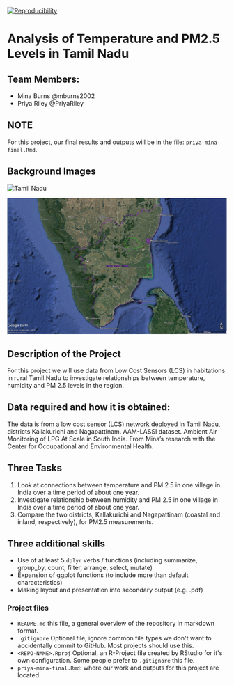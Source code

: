 
[![Reproducibility](https://github.com/espm-157/final-group-mina_priya-final/actions/workflows/main.yml/badge.svg)](https://github.com/espm-157/final-group-mina_priya-final/actions/workflows/main.yml)
# Analysis of Temperature and PM2.5 Levels in Tamil Nadu 

## Team Members:

- Mina Burns @mburns2002
- Priya Riley @PriyaRiley

## NOTE
For this project, our final results and outputs will be in the file: `priya-mina-final.Rmd`. 

## Background Images 
![Tamil
Nadu](https://www.circleofblue.org/wp-content/uploads/2017/04/Tamil-Nadu-Map-all-stories.png)

![district map](district_map.jpg)
## Description of the Project 
For this project we will use data from Low Cost Sensors (LCS) in habitations in rural Tamil Nadu to investigate relationships between temperature, humidity and PM 2.5 levels in the region. 

## Data required and how it is obtained:
The data is from a low cost sensor (LCS) network deployed in Tamil Nadu, districts Kallakurichi and Nagapattinam.
AAM-LASSI dataset. Ambient Air Monitoring of LPG At Scale in South India. 
From Mina’s research with the Center for Occupational and Environmental Health. 

## Three Tasks 
1. Look at connections between temperature and PM 2.5 in one village in India over a time period of about one year. 
2. Investigate relationship between humidity and PM 2.5 in one village in India over a time period of about one year. 
3. Compare the two districts, Kallakurichi and Nagapattinam (coastal and inland, respectively), for PM2.5 measurements. 

## Three additional skills
- Use of at least 5 `dplyr` verbs / functions (including summarize, group_by, count, filter, arrange, select, mutate) 
- Expansion of ggplot functions (to include more than default characteristics)
- Making layout and presentation into secondary output (e.g. .pdf) 

### Project files 

- `README.md` this file, a general overview of the repository in markdown format.  
- `.gitignore` Optional file, ignore common file types we don't want to accidentally commit to GitHub. Most projects should use this. 
- `<REPO-NAME>.Rproj` Optional, an R-Project file created by RStudio for it's own configuration.  Some people prefer to `.gitignore` this file.
- `priya-mina-final.Rmd`: where our work and outputs for this project are located. 




